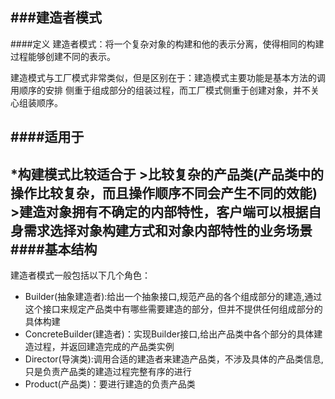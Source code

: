 ###建造者模式
-------------
####定义 
建造者模式：将一个复杂对象的构建和他的表示分离，使得相同的构建过程能够创建不同的表示。

建造模式与工厂模式非常类似，但是区别在于：建造模式主要功能是基本方法的调用顺序的安排 侧重于组成部分的组装过程，而工厂模式侧重于创建对象，并不关心组装顺序。

####适用于
-----------
*构建模式比较适合于
	>比较复杂的产品类(产品类中的操作比较复杂，而且操作顺序不同会产生不同的效能)
	>建造对象拥有不确定的内部特性，客户端可以根据自身需求选择对象构建方式和对象内部特性的业务场景
####基本结构
-----------
建造者模式一般包括以下几个角色：

* Builder(抽象建造者):给出一个抽象接口,规范产品的各个组成部分的建造,通过这个接口来规定产品类中有哪些需要建造的部分，但并不提供任何组成部分的具体构建
* ConcreteBuilder(建造者)：实现Builder接口,给出产品类中各个部分的具体建造过程，并返回建造完成的产品类实例
* Director(导演类):调用合适的建造者来建造产品类，不涉及具体的产品类信息,只是负责产品类的建造过程完整有序的进行
* Product(产品类)：要进行建造的负责产品类 
